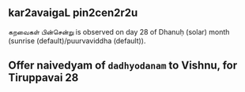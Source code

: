 ## kar2avaigaL pin2cen2r2u

கறவைகள் பின்சென்று is observed on day 28 of Dhanuḥ (solar) month (sunrise (default)/puurvaviddha (default)).

Offer naivedyam of `dadhyodanam` to Vishnu, for Tiruppavai 28
---
